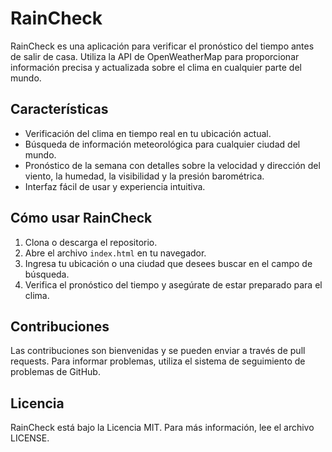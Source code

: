 # RainCheck

RainCheck es una aplicación para verificar el pronóstico del tiempo antes de salir de casa. Utiliza la API de OpenWeatherMap para proporcionar información precisa y actualizada sobre el clima en cualquier parte del mundo.

## Características

- Verificación del clima en tiempo real en tu ubicación actual.
- Búsqueda de información meteorológica para cualquier ciudad del mundo.
- Pronóstico de la semana con detalles sobre la velocidad y dirección del viento, la humedad, la visibilidad y la presión barométrica.
- Interfaz fácil de usar y experiencia intuitiva.

## Cómo usar RainCheck

1. Clona o descarga el repositorio.
2. Abre el archivo `index.html` en tu navegador.
3. Ingresa tu ubicación o una ciudad que desees buscar en el campo de búsqueda.
4. Verifica el pronóstico del tiempo y asegúrate de estar preparado para el clima.

## Contribuciones

Las contribuciones son bienvenidas y se pueden enviar a través de pull requests. Para informar problemas, utiliza el sistema de seguimiento de problemas de GitHub.

## Licencia

RainCheck está bajo la Licencia MIT. Para más información, lee el archivo LICENSE.
